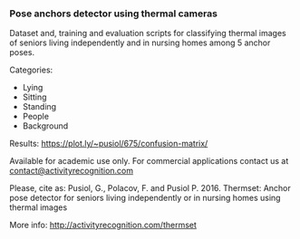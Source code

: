 ### Pose anchors detector using thermal cameras

Dataset and, training and evaluation scripts for classifying thermal images of seniors living independently and in nursing homes among 5 anchor poses.

Categories:
* Lying
* Sitting
* Standing
* People
* Background

Results: https://plot.ly/~pusiol/675/confusion-matrix/

Available for academic use only. For commercial applications contact us at contact@activityrecognition.com

Please, cite as:
Pusiol, G., Polacov, F. and Pusiol P. 2016. Thermset: Anchor pose detector for seniors living independently or in nursing homes using thermal images 

More info: http://activityrecognition.com/thermset
